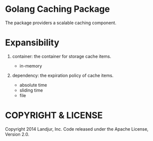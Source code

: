Golang Caching Package
======================

The package providers a scalable caching component.

Expansibility
=============

1. container: the container for storage cache items.

    * in-memory

2. dependency: the expiration policy of cache items.

    * absolute time
    * sliding time
    * file

COPYRIGHT & LICENSE
=====================

Copyright 2014 Landjur, Inc. Code released under the Apache License, Version 2.0.
